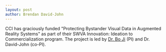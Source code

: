 ```yaml
---
layout: post
author: Brendan David-John
---
```


CCI has graciously funded "Protecting Bystander Visual Data in Augmented Reality Systems" as part of their SWVA Innovation: Ideation to Commercialization program. The project is led by [Dr. Bo Ji](https://people.cs.vt.edu/boji/) (PI) and Dr. David-John (co-PI).
